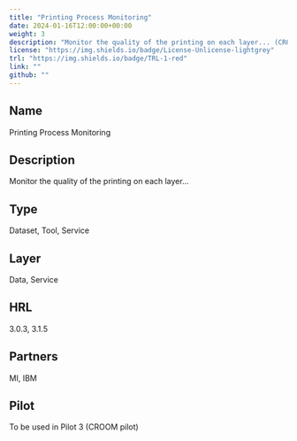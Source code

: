 ```yaml
---
title: "Printing Process Monitoring"
date: 2024-01-16T12:00:00+00:00
weight: 3
description: "Monitor the quality of the printing on each layer... (CROOM pilot)"
license: "https://img.shields.io/badge/License-Unlicense-lightgrey"
trl: "https://img.shields.io/badge/TRL-1-red"
link: ""
github: ""
---
```


## Name
Printing Process Monitoring

## Description
Monitor the quality of the printing on each layer...

## Type
Dataset, Tool, Service

## Layer
Data, Service

## HRL
3.0.3, 3.1.5

## Partners
MI, IBM

## Pilot
To be used in Pilot 3 (CROOM pilot)
